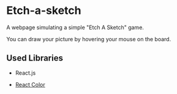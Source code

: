 # Etch-a-sketch

A webpage simulating a simple "Etch A Sketch" game.

You can draw your picture by hovering your mouse on the board.

## Used Libraries

- React.js

- [React Color](https://casesandberg.github.io/react-color)